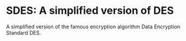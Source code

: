 SDES: A simplified version of DES
==============

A simplified version of the famous encryption algorithm Data Encryption Standard DES.
